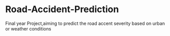 # Road-Accident-Prediction
Final year Project,aiming to predict the road accent severity based on urban or weather conditions
